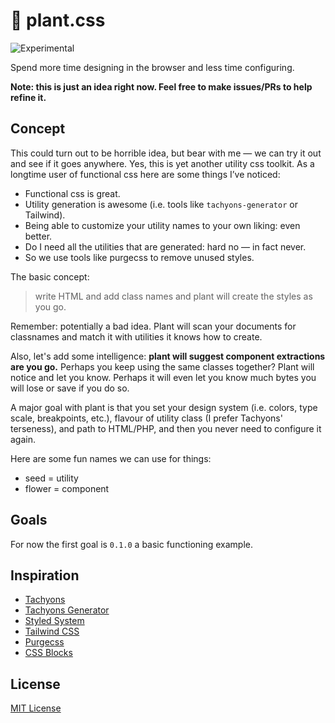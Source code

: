# 🌱 plant.css

![Experimental](https://img.shields.io/badge/status-experimental-orange.svg)

Spend more time designing in the browser and less time
configuring.

**Note: this is just an idea right now. Feel free to make
issues/PRs to help refine it.**

## Concept

This could turn out to be horrible idea, but bear with me — we
can try it out and see if it goes anywhere. Yes, this is yet
another utility css toolkit. As a longtime user of functional
css here are some things I’ve noticed:

* Functional css is great.
* Utility generation is awesome (i.e. tools like
  `tachyons-generator` or Tailwind).
* Being able to customize your utility names to your own liking:
  even better.
* Do I need all the utilities that are generated: hard no — in
  fact never.
* So we use tools like purgecss to remove unused styles.

The basic concept:

> write HTML and add class names and plant will create the
> styles as you go.

Remember: potentially a bad idea. Plant will scan your documents
for classnames and match it with utilities it knows how to
create.

Also, let's add some intelligence: **plant will suggest
component extractions are you go.** Perhaps you keep using the
same classes together? Plant will notice and let you know.
Perhaps it will even let you know much bytes you will lose or
save if you do so.

A major goal with plant is that you set your design system (i.e.
colors, type scale, breakpoints, etc.), flavour of utility class
(I prefer Tachyons' terseness), and path to HTML/PHP, and then
you never need to configure it again.

Here are some fun names we can use for things:

* seed = utility
* flower = component

## Goals

For now the first goal is `0.1.0` a basic functioning example.

## Inspiration

* [Tachyons](https://github.com/tachyons-css/tachyons)
* [Tachyons Generator](https://github.com/tachyons-css/tachyons-generator)
* [Styled System](https://github.com/jxnblk/styled-system)
* [Tailwind CSS](https://github.com/tailwindcss/tailwindcss)
* [Purgecss](https://github.com/FullHuman/purgecss)
* [CSS Blocks](https://github.com/linkedin/css-blocks)

## License

[MIT License](https://github.com/knowler/)
